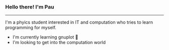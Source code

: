 ### Hello there! I'm Pau

 ___

I'm a phyics student interested in IT and computation who tries to learn programming for myself.

- I'm currently learning gnuplot :raised_hands:
- I'm looking to get into the computation world
